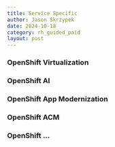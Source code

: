 ```yaml
---
title: Service Specific
author: Jason Skrzypek
date: 2024-10-18
category: rh_guided_paid
layout: post
---
```


### OpenShift Virtualization

### OpenShift AI

### OpenShift App Modernization

### OpenShift ACM

### OpenShift ...